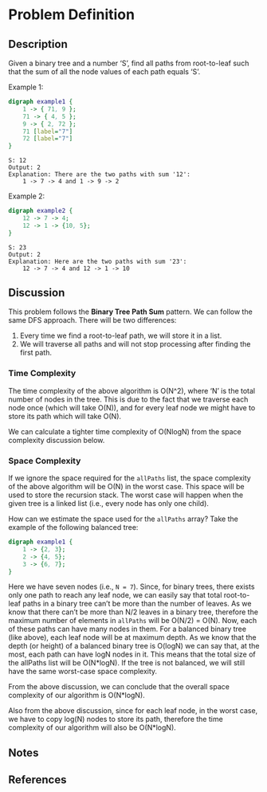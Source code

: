 # Problem Definition

## Description

Given a binary tree and a number ‘S’, find all paths from root-to-leaf such that the sum of all the node values of each path equals ‘S’.

Example 1:

```dot
digraph example1 {
    1 -> { 71, 9 };
    71 -> { 4, 5 };
    9 -> { 2, 72 };
    71 [label="7"]
    72 [label="7"]
}
```

```plaintext
S: 12
Output: 2
Explanation: There are the two paths with sum '12':
    1 -> 7 -> 4 and 1 -> 9 -> 2
```

Example 2:

```dot
digraph example2 {
    12 -> 7 -> 4;
    12 -> 1 -> {10, 5};
}
```

```plaintext
S: 23
Output: 2
Explanation: Here are the two paths with sum '23':
    12 -> 7 -> 4 and 12 -> 1 -> 10
```

## Discussion

This problem follows the **Binary Tree Path Sum** pattern. We can follow the same DFS approach. There will be two differences:

1. Every time we find a root-to-leaf path, we will store it in a list.
2. We will traverse all paths and will not stop processing after finding the first path.

### Time Complexity

The time complexity of the above algorithm is O(N^2), where ‘N’ is the total number of nodes in the tree. This is due to the fact that we traverse each node once (which will take O(N)), and for every leaf node we might have to store its path which will take O(N).

We can calculate a tighter time complexity of O(NlogN) from the space complexity discussion below.

### Space Complexity

If we ignore the space required for the `allPaths` list, the space complexity of the above algorithm will be O(N) in the worst case. This space will be used to store the recursion stack. The worst case will happen when the given tree is a linked list (i.e., every node has only one child).

How can we estimate the space used for the `allPaths` array? Take the example of the following balanced tree:

```dot
digraph example1 {
    1 -> {2, 3};
    2 -> {4, 5};
    3 -> {6, 7};
}
```

Here we have seven nodes (i.e., `N = 7`). Since, for binary trees, there exists only one path to reach any leaf node, we can easily say that total root-to-leaf paths in a binary tree can’t be more than the number of leaves. As we know that there can’t be more than N/2 leaves in a binary tree, therefore the maximum number of elements in `allPaths` will be O(N/2) = O(N). Now, each of these paths can have many nodes in them. For a balanced binary tree (like above), each leaf node will be at maximum depth. As we know that the depth (or height) of a balanced binary tree is O(logN) we can say that, at the most, each path can have logN nodes in it. This means that the total size of the allPaths list will be O(N*logN). If the tree is not balanced, we will still have the same worst-case space complexity.

From the above discussion, we can conclude that the overall space complexity of our algorithm is O(N*logN).

Also from the above discussion, since for each leaf node, in the worst case, we have to copy log(N) nodes to store its path, therefore the time complexity of our algorithm will also be O(N*logN).

## Notes

## References
